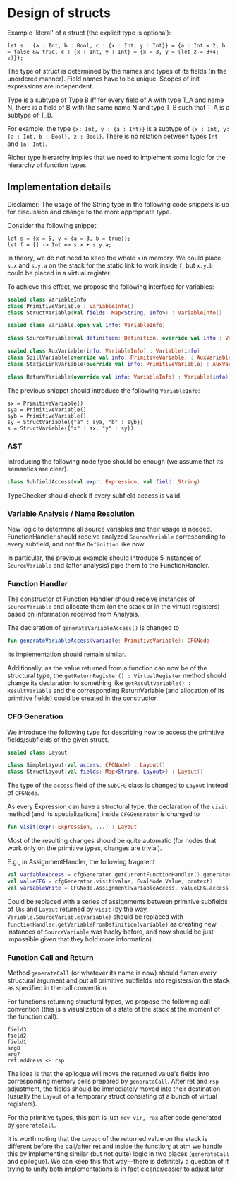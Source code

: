 # Design of structs

Example 'literal' of a struct (the explicit type is optional):

    let s : {a : Int, b : Bool, c : {x : Int, y : Int}} = {a : Int = 2, b = false && true, c : {x : Int, y : Int} = {x = 3, y = (let z = 3+4; z)}};

The type of struct is determined by the names and types of its fields (in the unordered manner). Field names have to be unique. Scopes of init expressions are independent.

Type is a subtype of Type B iff for every field of A with type T_A and name N, there is a field of B with the same name N and type T_B such that T_A is a subtype of T_B.

For example, the type `{x: Int, y : {a : Int}}` is a subtype of `{x : Int, y: {a : Int, b : Bool}, z : Bool}`. There is no relation between types `Int` and `{a: Int}`.

Richer type hierarchy implies that we need to implement some logic for the hierarchy of function types.

## Implementation details

Disclaimer: The usage of the String type in the following code snippets is up for discussion and change to the more appropriate type.

Consider the following snippet:

    let s = {x = 5, y = {a = 3, b = true}};
    let f = [] -> Int => s.x + s.y.a;

In theory, we do not need to keep the whole `s` in memory. We could place `s.x` and `s.y.a` on the stack for the static link to work inside `f`, but `x.y.b` could be placed in a virtual register.

To achieve this effect, we propose the following interface for variables:

```kotlin
sealed class VariableInfo
class PrimitiveVariable : VariableInfo()
class StructVariable(val fields: Map<String, Info>) : VariableInfo()

sealed class Variable(open val info: VariableInfo)

class SourceVariable(val definition: Definition, override val info : VariableInfo) : Variable(info)

sealed class AuxVariable(info: VariableInfo) : Variable(info)
class SpillVariable(override val info: PrimitiveVariable) : AuxVariable(info)
class StaticLinkVariable(override val info: PrimitiveVariable) : AuxVariable(info)

class ReturnVariable(override val info: VariableInfo) : Variable(info)
```

The previous snippet should introduce the following `VariableInfo`:

    sx = PrimitiveVariable()
    sya = PrimitiveVariable()
    syb = PrimitiveVariable()
    sy = StructVariable({"a" : sya, "b" : syb})
    s = StructVariable({"x" : sx, "y" : sy})

### AST

Introducing the following node type should be enough (we assume that its semantics are clear).

```kotlin
class SubfieldAccess(val expr: Expression, val field: String)
```

TypeChecker should check if every subfield access is valid.

### Variable Analysis / Name Resolution

New logic to determine all source variables and their usage is needed. FunctionHandler should receive analyzed `SourceVariable` corresponding to every subfield, and not the `Definition` like now.

In particular, the previous example should introduce 5 instances of `SourceVariable` and (after analysis) pipe them to the FunctionHandler.

### Function Handler

The constructor of Function Handler should receive instances of `SourceVariable` and allocate them (on the stack or in the virtual registers) based on information received from Analysis.

The declaration of `generateVariableAccess()` is changed to

```kotlin
fun generateVariableAccess(variable: PrimitiveVariable): CFGNode
```

Its implementation should remain similar.

Additionally, as the value returned from a function can now be of the structural type, the `getReturnRegister() : VirtualRegister` method should change its declaration to something like `getResultVariable() : ResultVariable` and the corresponding ReturnVariable (and allocation of its primitive fields) could be created in the constructor.

### CFG Generation

We introduce the following type for describing how to access the primitive fields/subfields of the given struct.


```kotlin
sealed class Layout

class SimpleLayout(val access: CFGNode) : Layout()
class StructLayout(val fields: Map<String, Layout>) : Layout()
```

The type of the `access` field of the `SubCFG` class is changed to `Layout` instead of `CFGNode`.

As every Expression can have a structural type, the declaration of the `visit` method (and its specializations) inside `CFGGenerator` is changed to

```kotlin
fun visit(expr: Expression, ...) : Layout
```

Most of the resulting changes should be quite automatic (for nodes that work only on the primitive types, changes are trivial).

E.g., in AssignmentHandler, the following fragment

```kotlin
val variableAccess = cfgGenerator.getCurrentFunctionHandler().generateVariableAccess(Variable.SourceVariable(variable))
val valueCFG = cfgGenerator.visit(value, EvalMode.Value, context)
val variableWrite = CFGNode.Assignment(variableAccess, valueCFG.access)
```

Could be replaced with a series of assignments between primitive subfields of `lhs` and `Layout` returned by `visit` (by the way, `Variable.SourceVariable(variable)` should be replaced with `functionHandler.getVariableFromDefinition(variable)` as creating new instances of `SourceVariable` was hacky before, and now should be just impossible given that they hold more information).

### Function Call and Return

Method `generateCall` (or whatever its name is now) should flatten every structural argument and put all primitive subfields into registers/on the stack as specified in the call convention.

For functions returning structural types, we propose the following call convention (this is a visualization of a state of the stack at the moment of the function call):

    field3
    field2
    field1
    arg8
    arg7
    ret address <- rsp

The idea is that the epilogue will move the returned value's fields into corresponding memory cells prepared by `generateCall`. After ret and `rsp` adjustment, the fields should be immediately moved into their destination (usually the `Layout` of a temporary struct consisting of a bunch of virtual registers).

For the primitive types, this part is just `mov vir, rax` after code generated by `generateCall`.

It is worth noting that the `Layout` of the returned value on the stack is different before the call/after ret and inside the function; at atm we handle this by implementing similar (but not quite) logic in two places (`generateCall` and epilogue). We can keep this that way—there is definitely a question of if trying to unify both implementations is in fact cleaner/easier to adjust later.
